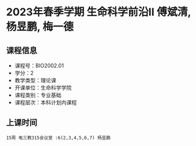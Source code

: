 # 2023年春季学期 生命科学前沿II 傅斌清, 杨昱鹏, 梅一德






## 课程信息

- 课程号：BIO2002.01
- 学分：2
- 教学类型：理论课
- 开课单位：生命科学学院
- 课程类别：专业基础
- 课程层次：本科计划内课程

## 上课时间

```
15周 电三教315会议室 :6(2,3,4,5,6,7) 杨昱鹏
```

